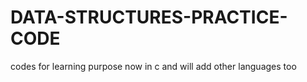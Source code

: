 # DATA-STRUCTURES-PRACTICE-CODE
codes for learning purpose now in c and will add other languages too
